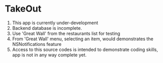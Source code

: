 TakeOut
=======
1. This app is currently under-development
2. Backend database is incomplete.
3. Use 'Great Wall' from the restaurants list for testing
4. From 'Great Wall' menu, selecting an item, would demonstrates the NSNotifications feature
5. Access to this source codes is intended to demonstrate coding skills, app is not in any way complete yet.
